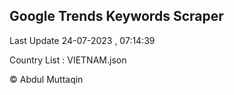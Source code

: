 

## Google Trends Keywords Scraper 
 
Last Update 24-07-2023 , 07:14:39

Country List :
VIETNAM.json



© Abdul Muttaqin 
